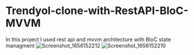 # Trendyol-clone-with-RestAPI-BloC-MVVM
In this project I used rest api and mvvm architecture with BloC state managment
![Screenshot_1656152212](https://user-images.githubusercontent.com/67066911/175769314-8c301a57-1f22-45b9-a975-5c9361c85b6f.png)
![Screenshot_1656152210](https://user-images.githubusercontent.com/67066911/175769316-34df5d89-2e68-441b-b722-27f5ac8b977b.png)
